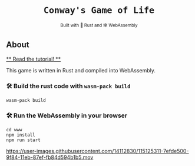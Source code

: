 <div align="center">
<h1><code>Conway's Game of Life</code></h1>
<sub>Built with 🦀 Rust and 🕸 WebAssembly</a></sub>

</div>

## About

[** Read the tutorial! **][tutorial]

This game is written in Rust and compiled into WebAssembly.

[tutorial]: https://rustwasm.github.io/docs/book/game-of-life/introduction.html

### 🛠️ Build the rust code with `wasm-pack build`

```
wasm-pack build
```

### 🛠️ Run the WebAssembly in your browser

```
cd www
npm install
npm run start
```

https://user-images.githubusercontent.com/14112830/115125311-7efde500-9f84-11eb-87ef-fb84d594b1b5.mov
